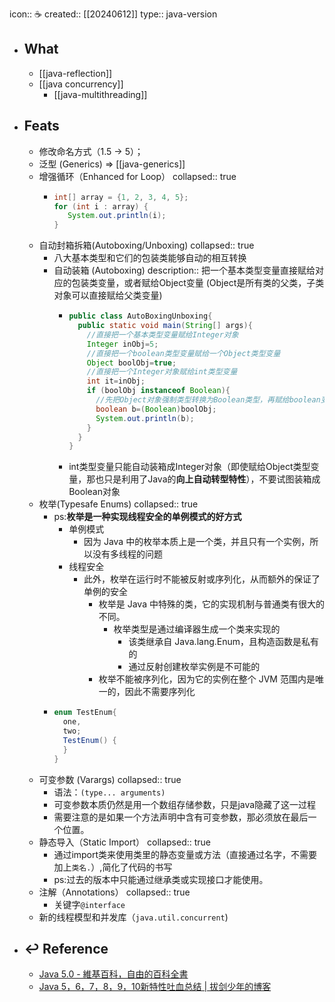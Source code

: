 icon:: ☕
created:: [[20240612]]
type:: java-version

- ## What
  - [[java-reflection]]
  - [[java concurrency]]
    - [[java-multithreading]]
- ## Feats
  - 修改命名方式（1.5 -> 5）；
  - 泛型 (Generics) => [[java-generics]]
  - 增强循环（Enhanced for Loop）
    collapsed:: true
    - ```java
      int[] array = {1, 2, 3, 4, 5};
      for (int i : array) {
         System.out.println(i);
      }
      ```
  - 自动封箱拆箱(Autoboxing/Unboxing)
    collapsed:: true
    - 八大基本类型和它们的包装类能够自动的相互转换
    - 自动装箱 (Autoboxing)
      description:: 把一个基本类型变量直接赋给对应的包装类变量，或者赋给Object变量 (Object是所有类的父类，子类对象可以直接赋给父类变量)
      - ```java
        public class AutoBoxingUnboxing{
          public static void main(String[] args){
            //直接把一个基本类型变量赋给Integer对象
            Integer inObj=5;
            //直接把一个boolean类型变量赋给一个Object类型变量
            Object boolObj=true;
            //直接把一个Integer对象赋给int类型变量
            int it=inObj;
            if (boolObj instanceof Boolean){
              //先把Object对象强制类型转换为Boolean类型，再赋给boolean变量
              boolean b=(Boolean)boolObj;
              System.out.println(b);
            }
          }
        }
        ```
      - int类型变量只能自动装箱成Integer对象（即使赋给Object类型变量，那也只是利用了Java的**向上自动转型特性**），不要试图装箱成Boolean对象
  - 枚举(Typesafe Enums)
    collapsed:: true
    - ps:**枚举是一种实现线程安全的单例模式的好方式**
      - 单例模式
        - 因为 Java 中的枚举本质上是一个类，并且只有一个实例，所以没有多线程的问题
      - 线程安全
        - 此外，枚举在运行时不能被反射或序列化，从而额外的保证了单例的安全
          - 枚举是 Java 中特殊的类，它的实现机制与普通类有很大的不同。
            - 枚举类型是通过编译器生成一个类来实现的
              - 该类继承自 Java.lang.Enum，且构造函数是私有的
              - 通过反射创建枚举实例是不可能的
          - 枚举不能被序列化，因为它的实例在整个 JVM 范围内是唯一的，因此不需要序列化
    - ```java
      enum TestEnum{
        one,
        two;
        TestEnum() {
        }
      }
      ```
  - 可变参数 (Varargs)
    collapsed:: true
    - 语法：`(type... arguments)`
    - 可变参数本质仍然是用一个数组存储参数，只是java隐藏了这一过程
    - 需要注意的是如果一个方法声明中含有可变参数，那必须放在最后一个位置。
  - 静态导入（Static Import）
    collapsed:: true
    - 通过import类来使用类里的静态变量或方法（直接通过名字，不需要加上`类名.`）,简化了代码的书写
    - ps:过去的版本中只能通过继承类或实现接口才能使用。
  - 注解（Annotations）
    collapsed:: true
    - 关键字`@interface`
  - 新的线程模型和并发库（`java.util.concurrent`)
- ## ↩ Reference
  - [Java 5.0 - 維基百科，自由的百科全書](https://zh.wikipedia.org/wiki/Java_5.0)
  - [Java 5，6，7，8，9，10新特性吐血总结 | 拔剑少年的博客](https://it18monkey.github.io/2018/08/05/Java%E6%96%B0%E7%89%B9%E6%80%A7%E6%80%BB%E7%BB%93/)